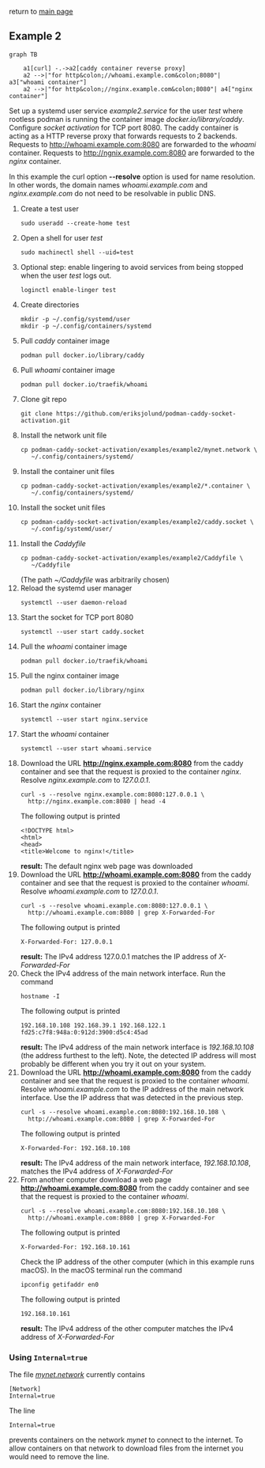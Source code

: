 return to [main page](../..)

## Example 2

``` mermaid
graph TB

    a1[curl] -.->a2[caddy container reverse proxy]
    a2 -->|"for http&colon;//whoami.example.com&colon;8080"| a3["whoami container"]
    a2 -->|"for http&colon;//nginx.example.com&colon;8080"| a4["nginx container"]
```

Set up a systemd user service _example2.service_ for the user _test_ where rootless podman is
running the container image _docker.io/library/caddy_. Configure _socket activation_ for TCP port 8080.
The caddy container is acting as a HTTP reverse proxy that forwards requests to 2 backends.
Requests to http://whoami.example.com:8080 are forwarded to the _whoami_ container.
Requests to http://ngnix.example.com:8080 are forwarded to the _nginx_ container.

In this example the curl option __--resolve__ option is used for name resolution.
In other words, the domain names _whoami.example.com_ and _nginx.example.com_ do not need to be
resolvable in public DNS.

1. Create a test user
   ```
   sudo useradd --create-home test
   ```
1. Open a shell for user _test_
   ```
   sudo machinectl shell --uid=test
   ```
1. Optional step: enable lingering to avoid services from being stopped when the
   user _test_ logs out.
   ```
   loginctl enable-linger test
   ```
1. Create directories
   ```
   mkdir -p ~/.config/systemd/user
   mkdir -p ~/.config/containers/systemd
   ```
1. Pull _caddy_ container image
   ```
   podman pull docker.io/library/caddy
   ```
1. Pull _whoami_ container image
   ```
   podman pull docker.io/traefik/whoami
   ```
1. Clone git repo
   ```
   git clone https://github.com/eriksjolund/podman-caddy-socket-activation.git
   ```
1. Install the network unit file
   ```
   cp podman-caddy-socket-activation/examples/example2/mynet.network \
      ~/.config/containers/systemd/
   ```
1. Install the container unit files
   ```
   cp podman-caddy-socket-activation/examples/example2/*.container \
      ~/.config/containers/systemd/
   ```
1. Install the socket unit files
   ```
   cp podman-caddy-socket-activation/examples/example2/caddy.socket \
      ~/.config/systemd/user/
   ```
1. Install the _Caddyfile_
   ```
   cp podman-caddy-socket-activation/examples/example2/Caddyfile \
      ~/Caddyfile
   ```
   (The path _~/Caddyfile_ was arbitrarily chosen)
1. Reload the systemd user manager
   ```
   systemctl --user daemon-reload
   ```
1. Start the socket for TCP port 8080
   ```
   systemctl --user start caddy.socket
   ```
1. Pull the _whoami_ container image
   ```
   podman pull docker.io/traefik/whoami
   ```
1. Pull the nginx container image
   ```
   podman pull docker.io/library/nginx
   ```
1. Start the _nginx_ container
   ```
   systemctl --user start nginx.service
   ```
1. Start the _whoami_ container
   ```
   systemctl --user start whoami.service
   ```
1. Download the URL __http://nginx.example.com:8080__ from the caddy
   container and see that the request is proxied to the container _nginx_.
   Resolve _nginx.example.com_ to _127.0.0.1_.
   ```
   curl -s --resolve nginx.example.com:8080:127.0.0.1 \
     http://nginx.example.com:8080 | head -4
   ```
   The following output is printed
   ```
   <!DOCTYPE html>
   <html>
   <head>
   <title>Welcome to nginx!</title>
   ```
   __result:__ The default nginx web page was downloaded
1. Download the URL __http://whoami.example.com:8080__ from the caddy
   container and see that the request is proxied to the container _whoami_.
   Resolve _whoami.example.com_ to _127.0.0.1_.
   ```
   curl -s --resolve whoami.example.com:8080:127.0.0.1 \
     http://whoami.example.com:8080 | grep X-Forwarded-For
   ```
   The following output is printed
   ```
   X-Forwarded-For: 127.0.0.1
   ```
   __result:__ The IPv4 address 127.0.0.1 matches the IP address of
   _X-Forwarded-For_
1. Check the IPv4 address of the main network interface.
   Run the command
   ```
   hostname -I
   ```
   The following output is printed
   ```
   192.168.10.108 192.168.39.1 192.168.122.1 fd25:c7f8:948a:0:912d:3900:d5c4:45ad
   ```
   __result:__ The IPv4 address of the main network interface is _192.168.10.108_
   (the address furthest to the left). Note, the detected IP address will
   most probably be different when you try it out on your system.
1. Download the URL __http://whoami.example.com:8080__ from the caddy
   container and see that the request is proxied to the container _whoami_.
   Resolve _whoami.example.com_ to the IP address of the main network interface.
   Use the IP address that was detected in the previous step.
   ```
   curl -s --resolve whoami.example.com:8080:192.168.10.108 \
     http://whoami.example.com:8080 | grep X-Forwarded-For
   ```
   The following output is printed
   ```
   X-Forwarded-For: 192.168.10.108
   ```
   __result:__ The IPv4 address of the main network interface,
   _192.168.10.108_, matches the IPv4 address
   of _X-Forwarded-For_
1. From another computer download a web page __http://whoami.example.com:8080__ from the caddy
   container and see that the request is proxied to the container _whoami_.
   ```
   curl -s --resolve whoami.example.com:8080:192.168.10.108 \
     http://whoami.example.com:8080 | grep X-Forwarded-For
   ```
   The following output is printed
   ```
   X-Forwarded-For: 192.168.10.161
   ```
   Check the IP address of the other computer (which in this example runs macOS).
   In the macOS terminal run the command
   ```
   ipconfig getifaddr en0
   ```
   The following output is printed
   ```
   192.168.10.161
   ```
   __result:__ The IPv4 address of the other computer matches the IPv4 address
   of _X-Forwarded-For_

### Using `Internal=true`

The file [_mynet.network_](mynet.network) currently contains

```
[Network]
Internal=true
```

The line

```
Internal=true
```

prevents containers on the network _mynet_ to connect to the internet.
To allow containers on that network to download files from the internet you
would need to remove the line.
